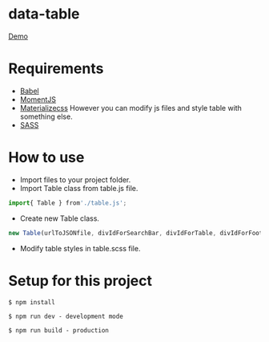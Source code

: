 # data-table

[Demo](https://snwolak.github.io/data-table/dist/)



# Requirements
* [Babel](http://babeljs.io/)
* [MomentJS](http://momentjs.com/)
* [Materializecss](http://materializecss.com/) However you can modify js files and style table with something else.
* [SASS](https://sass-lang.com/)

# How to use
    
* Import files to your project folder.
* Import Table class from table.js file.
     
```js
import{ Table } from'./table.js';
```

* Create new Table class.
        
```js
new Table(urlToJSONfile, divIdForSearchBar, divIdForTable, divIdForFooter).create();
```
* Modify table styles in table.scss file.
# Setup for this project

    $ npm install
 
    $ npm run dev - development mode
 
    $ npm run build - production
